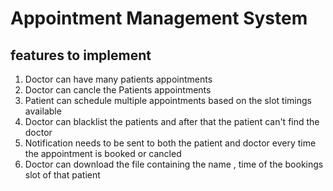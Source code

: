 
# Appointment Management System
## features to implement

1. Doctor can have many patients appointments
2. Doctor can cancle the Patients appointments
3. Patient can schedule multiple appointments based on the slot timings available
4. Doctor can blacklist the patients and after that the patient can't find the doctor
5. Notification needs to be sent to both the patient and doctor every time the appointment is booked or cancled
6. Doctor can download the file containing the name , time of the bookings slot of that patient
